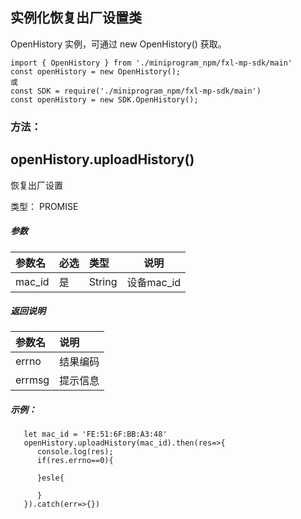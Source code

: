 ## 实例化恢复出厂设置类
OpenHistory 实例，可通过 new OpenHistory() 获取。
```
import { OpenHistory } from './miniprogram_npm/fxl-mp-sdk/main'
const openHistory = new OpenHistory();
或
const SDK = require('./miniprogram_npm/fxl-mp-sdk/main')
const openHistory = new SDK.OpenHistory();
```

### 方法：

## openHistory.uploadHistory()
恢复出厂设置

类型： PROMISE
##### 参数

|参数名|必选|类型|说明|
|:---- |:---|:----- |-----   |
|mac_id |是  |String | 设备mac_id  |

##### 返回说明

|参数名|说明|
|:---- |:--- |
|errno |结果编码 |
|errmsg | 提示信息 |
##### 示例：
```
   let mac_id = 'FE:51:6F:BB:A3:48'
   openHistory.uploadHistory(mac_id).then(res=>{
      console.log(res);
      if(res.errno==0){
      
      }esle{
          
      }
   }).catch(err=>{})
```

